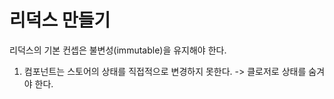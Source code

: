# 리덕스 만들기

리덕스의 기본 컨셉은 불변성(immutable)을 유지해야 한다.

1. 컴포넌트는 스토어의 상태를 직접적으로 변경하지 못한다. -> 클로저로 상태를 숨겨야 한다.